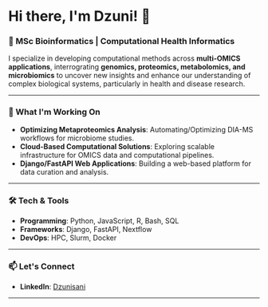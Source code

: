 # Hi there, I'm Dzuni! 👋

### 🔬 MSc Bioinformatics | Computational Health Informatics 

I specialize in developing computational methods across **multi-OMICS applications**, interrograting **genomics, proteomics, metabolomics, and microbiomics** to uncover new insights and enhance our understanding of complex biological systems, particularly in health and disease research.

---

### 🚀 What I'm Working On
- **Optimizing Metaproteomics Analysis**: Automating/Optimizing DIA-MS workflows for microbiome studies.
- **Cloud-Based Computational Solutions**: Exploring scalable infrastructure for OMICS data and computational pipelines.
- **Django/FastAPI Web Applications**: Building a web-based platform for data curation and analysis.

---

### 🛠️ Tech & Tools
- **Programming**: Python, JavaScript, R, Bash, SQL
- **Frameworks**: Django, FastAPI, Nextflow
- **DevOps**: HPC, Slurm, Docker

---

### 📫 Let's Connect
- **LinkedIn**: [Dzunisani](https://www.linkedin.com/in/dzunisani)
---
